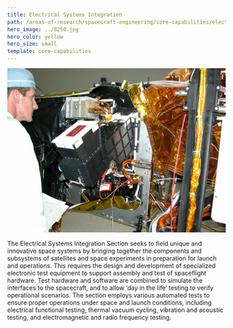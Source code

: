 ```yaml
---
title: Electrical Systems Integration
path: /areas-of-research/spacecraft-engineering/core-capabilities/electrical-systems-integration
hero_image: ../8250.jpg
hero_color: yellow
hero_size: small
template: core-capabilities
---
```

![Electrical systems being integrated](8243.jpg)

The Electrical Systems Integration Section seeks to field unique and innovative space systems by bringing together the components and subsystems of satellites and space experiments in preparation for launch and operations. This requires the design and development of specialized electronic test equipment to support assembly and test of spaceflight hardware.  Test hardware and software are combined to simulate the interfaces to the spacecraft, and to allow ‘day in the life’ testing to verify operational scenarios.  The section employs various automated tests to ensure proper operations under space and launch conditions, including electrical functional testing, thermal vacuum cycling, vibration and acoustic testing, and electromagnetic and radio frequency testing.